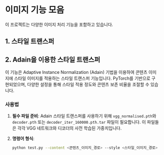 # 이미지 기능 모음

이 프로젝트는 다양한 이미지 처리 기능을 포함하고 있습니다.

## 1. 스타일 트랜스퍼


## 2. Adain을 이용한 스타일 트랜스퍼

이 기능은 Adaptive Instance Normalization (Adain) 기법을 이용하여 콘텐츠 이미지에 스타일 이미지를 적용하는 스타일 트랜스퍼 기능입니다. PyTorch를 기반으로 구현되었으며, 다양한 설정을 통해 스타일 적용 정도와 콘텐츠 보존 비율을 조절할 수 있습니다.

### 사용법

1. **필수 파일 준비**: Adain 스타일 트랜스퍼를 사용하기 위해 `vgg_normalised.pth`와 `decoder.pth` 또는 `decoder_iter_160000.pth.tar` 파일이 필요합니다. 이 파일들은 각각 VGG 네트워크와 디코더의 사전 학습된 가중치입니다.
   
2. **명령어 형식**:
   ```bash
   python test.py --content <콘텐츠_이미지_경로> --style <스타일_이미지_경로> --vgg models/vgg_normalised.pth --decoder models/decoder.pth --alpha <알파값>
